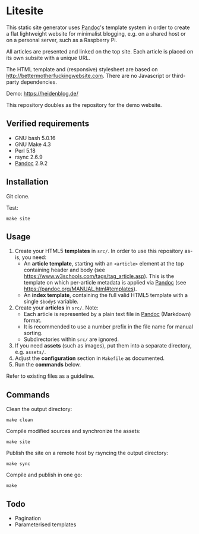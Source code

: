 # Litesite

This static site generator uses [Pandoc](http://pandoc.org)'s template system in order to create a flat lightweight website for minimalist blogging, e.g. on a shared host or on a personal server, such as a Raspberry Pi.

All articles are presented and linked on the top site.
Each article is placed on its own subsite with a unique URL.

The HTML template and (responsive) stylesheet are based on <http://bettermotherfuckingwebsite.com>. There are no Javascript or third-party dependencies.

Demo: <https://heidenblog.de/>

This repository doubles as the repository for the demo website.

## Verified requirements

- GNU bash 5.0.16
- GNU Make 4.3
- Perl 5.18
- rsync 2.6.9
- [Pandoc](http://pandoc.org) 2.9.2

## Installation

Git clone.

Test:

```
make site
```

## Usage

1. Create your HTML5 **templates** in `src/`. In order to use this repository as-is, you need:
    - An **article template**, starting with an `<article>` element at the top containing header and body (see <https://www.w3schools.com/tags/tag_article.asp>). This is the template on which per-article metadata is applied via [Pandoc](http://pandoc.org) (see <https://pandoc.org/MANUAL.html#templates>).
    - An **index template**, containing the full valid HTML5 template with a single `$body$` variable.
2. Create your **articles** in `src/`. Note:
    - Each article is represented by a plain text file in [Pandoc](http://pandoc.org) (Markdown) format.
    - It is recommended to use a number prefix in the file name for manual sorting.
    - Subdirectories within `src/` are ignored.
3. If you need **assets** (such as images), put them into a separate directory, e.g. `assets/`.
4. Adjust the **configuration** section in `Makefile` as documented.
5. Run the **commands** below.

Refer to existing files as a guideline.

## Commands

Clean the output directory:

```
make clean
```

Compile modified sources and synchronize the assets:

```
make site
```

Publish the site on a remote host by rsyncing the output directory:

```
make sync
```

Compile and publish in one go:

```
make
```

## Todo

- Pagination
- Parameterised templates


